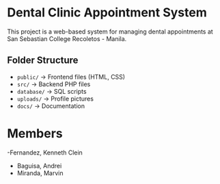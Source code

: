 # Dental Clinic Appointment System

This project is a web-based system for managing dental appointments at San Sebastian College Recoletos - Manila.

## Folder Structure
- `public/` → Frontend files (HTML, CSS)
- `src/` → Backend PHP files
- `database/` → SQL scripts
- `uploads/` → Profile pictures
- `docs/` → Documentation

# Members
-Fernandez, Kenneth Clein 
- Baguisa, Andrei
- Miranda, Marvin
